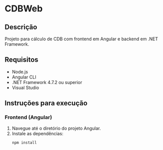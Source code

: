 # CDBWeb

## Descrição
Projeto para cálculo de CDB com frontend em Angular e backend em .NET Framework.

## Requisitos
- Node.js
- Angular CLI
- .NET Framework 4.7.2 ou superior
- Visual Studio

## Instruções para execução

### Frontend (Angular)
1. Navegue até o diretório do projeto Angular.
2. Instale as dependências:
   ```bash
   npm install